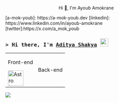 <p align="center">Hi 👋, I'm Ayoub Amokrane</p>
<!-- List Of Websites-->
[a-mok-youb]: https://a-mok-youb.dev
[linkedin]: https://www.linkedin.com/in/ayoub-amokrane
[twitter]:https://x.com/a_mok_youb

[ko-fi]: https://ko-fi.com/adi1090x

### <samp>&gt; Hi there, I'm <a href="https://www.twitter.com/adi1090x" target="_blank">Aditya Shakya</a> <img src="https://media.giphy.com/media/hvRJCLFzcasrR4ia7z/giphy.gif" width="25"> </samp>


<table align="center">
  <tr>
    <td>
 <p>Front-end</p>
      <div>
    <img src="https://astro.build/assets/press/astro-icon-light-gradient.svg" alt="Astro Image" width="48">
  </div>
    </td>
<td>
<p>Back-end<p>
</td>
    
  </tr>
</table>
<picture>
  <source
    srcset="https://github-readme-stats.vercel.app/api?username=a-mok-youb&show_icons=true&theme=dark"
    media="(prefers-color-scheme: dark)"
  />
  <source
    srcset="https://github-readme-stats.vercel.app/api?username=a-mok-youb&show_icons=true"
    media="(prefers-color-scheme: light), (prefers-color-scheme: no-preference)"
  />
  <img src="https://github-readme-stats.vercel.app/api?username=a-mok-youb&show_icons=true" />
</picture>
